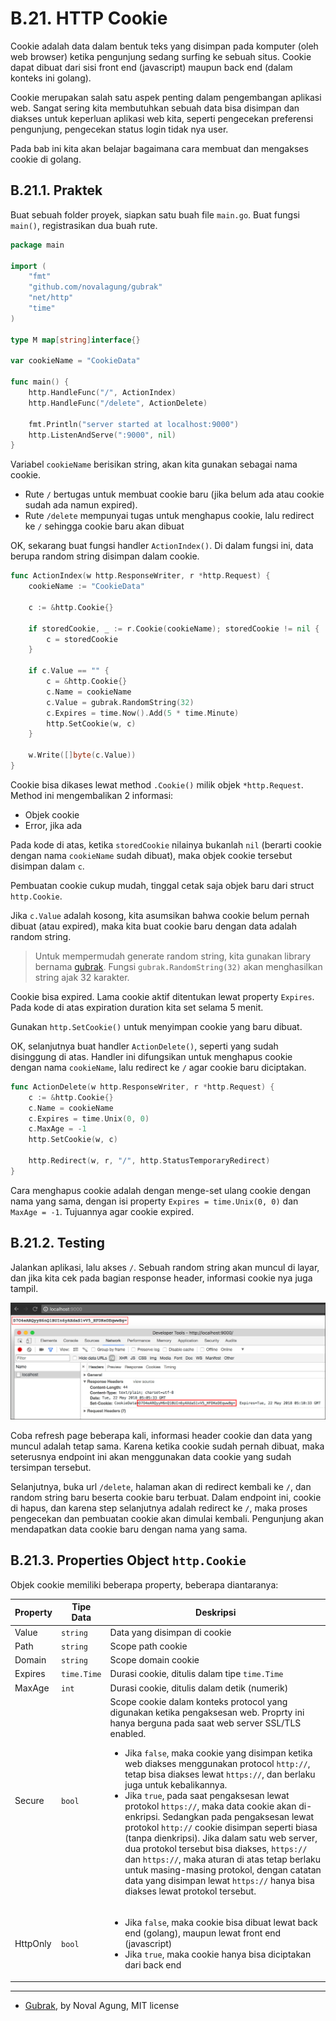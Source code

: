 # B.21. HTTP Cookie

Cookie adalah data dalam bentuk teks yang disimpan pada komputer (oleh web browser) ketika pengunjung sedang surfing ke sebuah situs. Cookie dapat dibuat dari sisi front end (javascript) maupun back end (dalam konteks ini golang).

Cookie merupakan salah satu aspek penting dalam pengembangan aplikasi web. Sangat sering kita membutuhkan sebuah data bisa disimpan dan diakses untuk keperluan aplikasi web kita, seperti pengecekan preferensi pengunjung, pengecekan status login tidak nya user.

Pada bab ini kita akan belajar bagaimana cara membuat dan mengakses cookie di golang.

## B.21.1. Praktek

Buat sebuah folder proyek, siapkan satu buah file `main.go`. Buat fungsi `main()`, registrasikan dua buah rute.


```go
package main

import (
    "fmt"
    "github.com/novalagung/gubrak"
    "net/http"
    "time"
)

type M map[string]interface{}

var cookieName = "CookieData"

func main() {
    http.HandleFunc("/", ActionIndex)
    http.HandleFunc("/delete", ActionDelete)

    fmt.Println("server started at localhost:9000")
    http.ListenAndServe(":9000", nil)
}
```

Variabel `cookieName` berisikan string, akan kita gunakan sebagai nama cookie.

 - Rute `/` bertugas untuk membuat cookie baru (jika belum ada atau cookie sudah ada namun expired).
 - Rute `/delete` mempunyai tugas untuk menghapus cookie, lalu redirect ke `/` sehingga cookie baru akan dibuat

OK, sekarang buat fungsi handler `ActionIndex()`. Di dalam fungsi ini, data berupa random string disimpan dalam cookie.

```go
func ActionIndex(w http.ResponseWriter, r *http.Request) {
    cookieName := "CookieData"

    c := &http.Cookie{}

    if storedCookie, _ := r.Cookie(cookieName); storedCookie != nil {
        c = storedCookie
    }

    if c.Value == "" {
        c = &http.Cookie{}
        c.Name = cookieName
        c.Value = gubrak.RandomString(32)
        c.Expires = time.Now().Add(5 * time.Minute)
        http.SetCookie(w, c)
    }

    w.Write([]byte(c.Value))
}
```

Cookie bisa dikases lewat method `.Cookie()` milik objek `*http.Request`. Method ini mengembalikan 2 informasi: 

 - Objek cookie 
 - Error, jika ada

Pada kode di atas, ketika `storedCookie` nilainya bukanlah `nil` (berarti cookie dengan nama `cookieName` sudah dibuat), maka objek cookie tersebut disimpan dalam `c`.

Pembuatan cookie cukup mudah, tinggal cetak saja objek baru dari struct `http.Cookie`.

Jika `c.Value` adalah kosong, kita asumsikan bahwa cookie belum pernah dibuat (atau expired), maka kita buat cookie baru dengan data adalah random string. 

> Untuk mempermudah generate random string, kita gunakan library bernama [gubrak](https://github.com/novalagung/gubrak). Fungsi `gubrak.RandomString(32)` akan menghasilkan string ajak 32 karakter.

Cookie bisa expired. Lama cookie aktif ditentukan lewat property `Expires`. Pada kode di atas expiration duration kita set selama 5 menit.

Gunakan `http.SetCookie()` untuk menyimpan cookie yang baru dibuat.

OK, selanjutnya buat handler `ActionDelete()`, seperti yang sudah disinggung di atas. Handler ini difungsikan untuk menghapus cookie dengan nama `cookieName`, lalu redirect ke `/` agar cookie baru diciptakan.

```go
func ActionDelete(w http.ResponseWriter, r *http.Request) {
    c := &http.Cookie{}
    c.Name = cookieName
    c.Expires = time.Unix(0, 0)
    c.MaxAge = -1
    http.SetCookie(w, c)

    http.Redirect(w, r, "/", http.StatusTemporaryRedirect)
}
```

Cara menghapus cookie adalah dengan menge-set ulang cookie dengan nama yang sama, dengan isi property `Expires = time.Unix(0, 0)` dan `MaxAge = -1`. Tujuannya agar cookie expired.

## B.21.2. Testing

Jalankan aplikasi, lalu akses `/`. Sebuah random string akan muncul di layar, dan jika kita cek pada bagian response header, informasi cookie nya juga tampil.

![Cookie](images/B.21_1_cookie.png)

Coba refresh page beberapa kali, informasi header cookie dan data yang muncul adalah tetap sama. Karena ketika cookie sudah pernah dibuat, maka seterusnya endpoint ini akan menggunakan data cookie yang sudah tersimpan tersebut.

Selanjutnya, buka url `/delete`, halaman akan di redirect kembali ke `/`, dan random string baru beserta cookie baru terbuat. Dalam endpoint ini, cookie di hapus, dan karena step selanjutnya adalah redirect ke `/`, maka proses pengecekan dan pembuatan cookie akan dimulai kembali. Pengunjung akan mendapatkan data cookie baru dengan nama yang sama.

## B.21.3. Properties Object `http.Cookie`

Objek cookie memiliki beberapa property, beberapa diantaranya:

| Property | Tipe Data | Deskripsi |
| -------- | --------- | --------- |
| Value | `string` | Data yang disimpan di cookie |
| Path | `string` | Scope path cookie |
| Domain | `string` | Scope domain cookie |
| Expires | `time.Time` | Durasi cookie, ditulis dalam tipe `time.Time` |
| MaxAge | `int` | Durasi cookie, ditulis dalam detik (numerik) |
| Secure | `bool` | Scope cookie dalam konteks protocol yang digunakan ketika pengaksesan web. Proprty ini hanya berguna pada saat web server SSL/TLS enabled.<br /><ul><li>Jika <code>false</code>, maka cookie yang disimpan ketika web diakses menggunakan protocol <code>http://</code>, tetap bisa diakses lewat <code>https://</code>, dan berlaku juga untuk kebalikannya.</li><li>Jika <code>true</code>, pada saat pengaksesan lewat protokol <code>https://</code>, maka data cookie akan di-enkripsi. Sedangkan pada pengaksesan lewat protokol <code>http://</code> cookie disimpan seperti biasa (tanpa dienkripsi). Jika dalam satu web server, dua protokol tersebut bisa diakses, <code>https://</code> dan <code>https://</code>, maka aturan di atas tetap berlaku untuk masing-masing protokol, dengan catatan data yang disimpan lewat <code>https://</code> hanya bisa diakses lewat protokol tersebut.</li></ul> |
| HttpOnly | `bool` | <ul><li>Jika <code>false</code>, maka cookie bisa dibuat lewat back end (golang), maupun lewat front end (javascript)</li><li>Jika <code>true</code>, maka cookie hanya bisa diciptakan dari back end</li></ul> |

---

 - [Gubrak](https://github.com/novalagung/gubrak), by Noval Agung, MIT license
